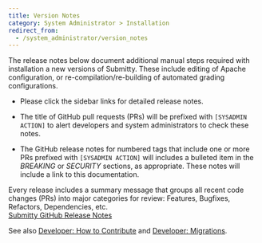 ```yaml
---
title: Version Notes
category: System Administrator > Installation
redirect_from:
  - /system_administrator/version_notes
---
```


The release notes below document additional manual steps required with
installation a new versions of Submitty.  These include editing of
Apache configuration, or re-compilation/re-building of automated
grading configurations.


* Please click the sidebar links for detailed release notes.


* The title of GitHub pull requests (PRs) will be prefixed with
   `[SYSADMIN ACTION]` to alert developers and system administrators
   to check these notes.


* The GitHub release notes for numbered tags that include one or more
   PRs prefixed with `[SYSADMIN ACTION]` will includes a bulleted item
   in the _BREAKING_ or _SECURITY_ sections, as appropriate.  These
   notes will include a link to this documentation.


Every release includes a summary message that groups all recent code
changes (PRs) into major categories for review: Features, Bugfixes,
Refactors, Dependencies, etc.  
[Submitty GitHub Release Notes](https://github.com/Submitty/Submitty/releases)


See also
[Developer: How to Contribute](/developer/how_to_contribute) and
[Developer: Migrations](/developer/migrations).




